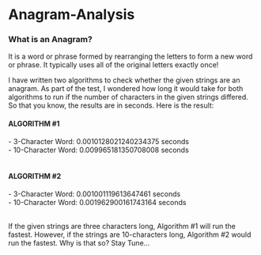 # Anagram-Analysis

<h3>What is an Anagram?</h3>
<p>It is a word or phrase formed by rearranging the letters to form a new word or phrase. It typically uses all of the original letters exactly once!

I have written two algorithms to check whether the given strings are an anagram. As part of the test, I wondered how long it would
take for both algorithms to run if the number of characters in the given strings differed. So that you know, the results are in seconds.
Here is the result:</p>

<h4>ALGORITHM #1</h4>
- 3-Character Word:   0.0010128021240234375    seconds<br>
- 10-Character Word:  0.009965181350708008     seconds
<br><br>
<h4>ALGORITHM #2</h4>
- 3-Character Word:   0.001001119613647461    seconds<br>
- 10-Character Word:  0.001962900161743164    seconds
<br><br>
<p>If the given strings are three characters long, Algorithm #1 will run the fastest. However, if the strings are 10-characters long, 
Algorithm #2 would run the fastest. Why is that so? Stay Tune...</p>
